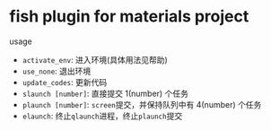 # fish plugin for materials project

usage

* `activate_env`: 进入环境(具体用法见帮助)
* `use_none`: 退出环境
* `update_codes`: 更新代码
* `slaunch [number]`: 直接提交 1(number) 个任务
* `plaunch [number]`: `screen`提交，并保持队列中有 4(number) 个任务
* `elaunch`: 终止`qlaunch`进程，终止`plaunch`提交

